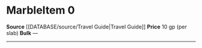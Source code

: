 ﻿---
id: '1778'
item_category: Trade Goods
level: '0'
name: Marble
price: 10 gp (per slab)
rarity: Common
source: '[[DATABASE/source/Travel Guide|Travel Guide]]'
type: Item

---
# Marble<span class="item-type">Item 0</span>

**Source** [[DATABASE/source/Travel Guide|Travel Guide]]
**Price** 10 gp (per slab)
**Bulk** —

---